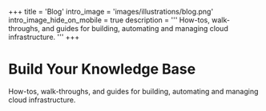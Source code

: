 +++
title = 'Blog'
intro_image = 'images/illustrations/blog.png'
intro_image_hide_on_mobile = true
description = '''
How-tos, walk-throughs, and guides for building, automating and managing cloud
infrastructure.
'''
+++

# Build Your Knowledge Base

How-tos, walk-throughs, and guides for building, automating and managing cloud infrastructure.
